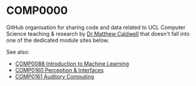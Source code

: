 # COMP0000

GitHub organisation for sharing code and data related to
UCL Computer Science teaching & research by
[Dr Matthew Caldwell](mailto:m.caldwell@ucl.ac.uk)
that doesn't fall into one of the dedicated module sites below.

See also:

* [COMP0088 Introduction to Machine Learning](https://comp0088.github.io)
* [COMP0160 Perception & Interfaces](https://comp0160.github.io)
* [COMP0161 Auditory Computing](https://comp0161.github.io)
